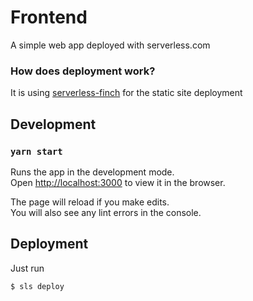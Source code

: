 # Frontend

A simple web app deployed with serverless.com

### How does deployment work?

It is using [serverless-finch](https://github.com/fernando-mc/serverless-finch) for the static site deployment

## Development

### `yarn start`

Runs the app in the development mode.<br />
Open [http://localhost:3000](http://localhost:3000) to view it in the browser.

The page will reload if you make edits.<br />
You will also see any lint errors in the console.

## Deployment

Just run

```
$ sls deploy
```
